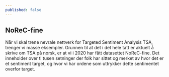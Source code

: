 ```yaml
---
published: false
---
```

## NoReC-fine

Når vi skal trene nevrale nettverk for Targeted Sentiment Analysis TSA, trenger vi masse eksempler. Grunnen til at det  i det hele tatt er aktuelt å skrive om TSA på norsk, er at vi i 2020 har fått datasettet NoReC-fine. Det inneholder over ti tusen setninger der folk har sittet og merket av hvor det er et sentiment target, og hvor vi har ordene som uttrykker dette sentimentet overfor target.